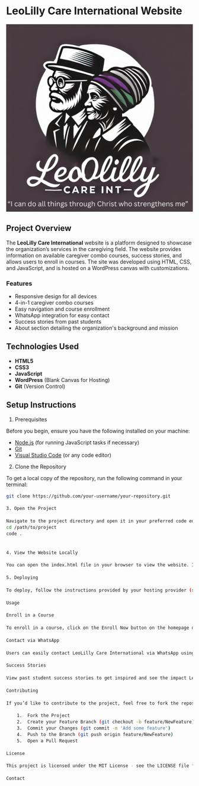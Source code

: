 # LeoLilly Care International Website

![LeoLilly Care International Logo](./img/Final%20Logo%20.png)

## Project Overview

The **LeoLilly Care International** website is a platform designed to showcase the organization’s services in the caregiving field. The website provides information on available caregiver combo courses, success stories, and allows users to enroll in courses. The site was developed using HTML, CSS, and JavaScript, and is hosted on a WordPress canvas with customizations.

### Features

- Responsive design for all devices
- 4-in-1 caregiver combo courses
- Easy navigation and course enrollment
- WhatsApp integration for easy contact
- Success stories from past students
- About section detailing the organization's background and mission

## Technologies Used

- **HTML5**
- **CSS3**
- **JavaScript**
- **WordPress** (Blank Canvas for Hosting)
- **Git** (Version Control)

## Setup Instructions

1. Prerequisites

Before you begin, ensure you have the following installed on your machine:

- [Node.js](https://nodejs.org/) (for running JavaScript tasks if necessary)
- [Git](https://git-scm.com/)
- [Visual Studio Code](https://code.visualstudio.com/) (or any code editor)

2. Clone the Repository

To get a local copy of the repository, run the following command in your terminal:

```bash
git clone https://github.com/your-username/your-repository.git

3. Open the Project

Navigate to the project directory and open it in your preferred code editor:
cd /path/to/project
code .


4. View the Website Locally

You can open the index.html file in your browser to view the website. If you want to make changes, ensure that you have the WordPress hosting environment set up.

5. Deploying

To deploy, follow the instructions provided by your hosting provider (such as uploading files to WordPress via FTP or using Git integration with your web host).

Usage

Enroll in a Course

To enroll in a course, click on the Enroll Now button on the homepage or the Enroll link in the navigation menu. This will take you to the enrollment page where you can select the desired course and submit your details.

Contact via WhatsApp

Users can easily contact LeoLilly Care International via WhatsApp using the Chat with us on WhatsApp button, available throughout the website.

Success Stories

View past student success stories to get inspired and see the impact LeoLilly Care International has made in the caregiving field.

Contributing

If you’d like to contribute to the project, feel free to fork the repository, make your changes, and submit a pull request.

	1.	Fork the Project
	2.	Create your Feature Branch (git checkout -b feature/NewFeature)
	3.	Commit your Changes (git commit -m 'Add some feature')
	4.	Push to the Branch (git push origin feature/NewFeature)
	5.	Open a Pull Request

License

This project is licensed under the MIT License - see the LICENSE file for details.

Contact

